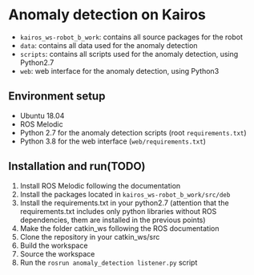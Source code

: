 # Anomaly detection on Kairos
- `kairos_ws-robot_b_work`: contains all source packages for the robot
- `data`: contains all data used for the anomaly detection
- `scripts`: contains all scripts used for the anomaly detection, using Python2.7
- `web`: web interface for the anomaly detection, using Python3

## Environment setup
- Ubuntu 18.04
- ROS Melodic
- Python 2.7 for the anomaly detection scripts (root `requirements.txt`)
- Python 3.8 for the web interface (`web/requirements.txt`)

## Installation and run(TODO)
1. Install ROS Melodic following the documentation
2. Install the packages located in `kairos_ws-robot_b_work/src/deb` 
3. Install the requirements.txt in your python2.7 (attention that the requirements.txt includes only python libraries without ROS dependencies, them are installed in the previous points)
4. Make the folder catkin_ws following the ROS documentation
5. Clone the repository in your catkin_ws/src
6. Build the workspace
7. Source the workspace
8. Run the `rosrun anomaly_detection listener.py` script
